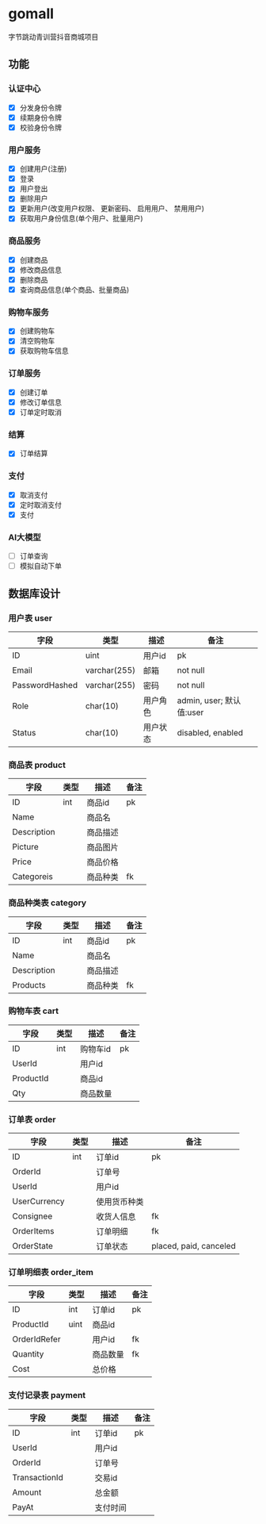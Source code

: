 # gomall
字节跳动青训营抖音商城项目

## 功能
### 认证中心
- [x] 分发身份令牌
- [x] 续期身份令牌
- [x] 校验身份令牌

### 用户服务
- [x] 创建用户(注册)
- [x] 登录
- [x] 用户登出
- [x] 删除用户
- [x] 更新用户(改变用户权限、 更新密码、 启用用户、 禁用用户)
- [x] 获取用户身份信息(单个用户、批量用户)

### 商品服务
- [x] 创建商品
- [x] 修改商品信息
- [x] 删除商品
- [x] 查询商品信息(单个商品、批量商品)

### 购物车服务
- [x] 创建购物车
- [x] 清空购物车
- [x] 获取购物车信息

### 订单服务
- [x] 创建订单
- [x] 修改订单信息
- [x] 订单定时取消

### 结算
- [x] 订单结算

### 支付
- [x] 取消支付
- [x] 定时取消支付
- [x] 支付

### AI大模型
- [ ] 订单查询
- [ ] 模拟自动下单

## 数据库设计
### 用户表 user
| 字段 | 类型 | 描述 | 备注 |
| --  | -- | -- | --|
| ID | uint | 用户id | pk |
| Email | varchar(255) | 邮箱 | not null |
| PasswordHashed | varchar(255) | 密码 | not null |
| Role | char(10) | 用户角色 | admin, user; 默认值:user|
| Status | char(10) | 用户状态 | disabled, enabled|


### 商品表 product
| 字段 | 类型 | 描述 | 备注 |
| --  | -- | -- | --|
| ID | int | 商品id | pk |
| Name |    | 商品名 | |
| Description| | 商品描述 ||
| Picture | | 商品图片| |
| Price |  | 商品价格 ||
| Categoreis | | 商品种类| fk |

### 商品种类表 category
| 字段 | 类型 | 描述 | 备注 |
| --  | -- | -- | --|
| ID | int | 商品id | pk |
| Name |    | 商品名 | |
| Description| | 商品描述 ||
| Products | | 商品种类|fk|

### 购物车表 cart
| 字段 | 类型 | 描述 | 备注 |
| --  | -- | -- | --|
| ID | int | 购物车id | pk |
| UserId |    | 用户id | |
| ProductId| | 商品id ||
| Qty | | 商品数量||

### 订单表 order
| 字段 | 类型 | 描述 | 备注 |
| --  | -- | -- | --|
| ID | int | 订单id | pk |
| OrderId |    | 订单号 | |
| UserId| | 用户id ||
| UserCurrency | | 使用货币种类||
| Consignee | | 收货人信息| fk |
| OrderItems | |订单明细| fk|
| OrderState | | 订单状态 | placed, paid, canceled |

### 订单明细表 order_item
| 字段 | 类型 | 描述 | 备注 |
| --  | -- | -- | --|
| ID | int | 订单id | pk |
| ProductId | uint | 商品id | |
| OrderIdRefer| | 用户id |fk|
| Quantity | |商品数量| fk|
| Cost | | 总价格 | |

### 支付记录表 payment
| 字段 | 类型 | 描述 | 备注 |
| --  | -- | -- | --|
| ID | int | 订单id | pk |
| UserId| | 用户id ||
| OrderId |    | 订单号 | |
| TransactionId | | 交易id||
| Amount | |总金额|  |
| PayAt | | 支付时间 | |
